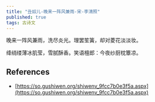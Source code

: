 ```yaml
---
title: "丑奴儿-晚来一阵风兼雨-宋-李清照"
published: true
tags: 古诗文
---
```


晚来一阵风兼雨，洗尽炎光。理罢笙簧，却对菱花淡淡妆。

绛绡缕薄冰肌莹，雪腻酥香。笑语檀郎：今夜纱厨枕簟凉。



## References

- [https://so.gushiwen.org/shiwenv_9fcc7b0e3f5a.aspx](https://so.gushiwen.org/shiwenv_9fcc7b0e3f5a.aspx)